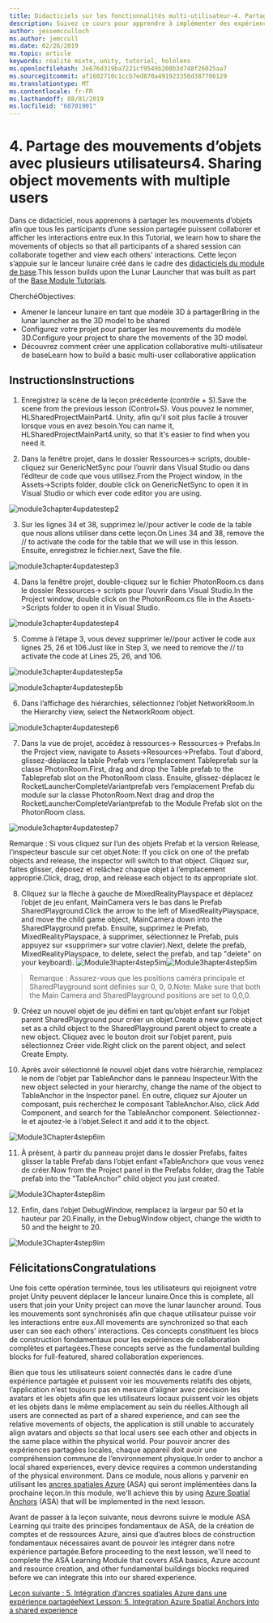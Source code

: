```yaml
---
title: Didacticiels sur les fonctionnalités multi-utilisateur-4. Partage des mouvements d’objets avec plusieurs utilisateurs
description: Suivez ce cours pour apprendre à implémenter des expériences partagées multi-utilisateur dans une application HoloLens 2.
author: jessemcculloch
ms.author: jemccull
ms.date: 02/26/2019
ms.topic: article
keywords: réalité mixte, unity, tutoriel, hololens
ms.openlocfilehash: 2e676d319ba7221cf9549b200b3d748f26025aa7
ms.sourcegitcommit: af1602710c1ccb7ed870a491923350d387706129
ms.translationtype: MT
ms.contentlocale: fr-FR
ms.lasthandoff: 08/01/2019
ms.locfileid: "68701901"
---
```

# <a name="4-sharing-object-movements-with-multiple-users"></a><span data-ttu-id="072e7-105">4. Partage des mouvements d’objets avec plusieurs utilisateurs</span><span class="sxs-lookup"><span data-stu-id="072e7-105">4. Sharing object movements with multiple users</span></span>

<span data-ttu-id="072e7-106">Dans ce didacticiel, nous apprenons à partager les mouvements d’objets afin que tous les participants d’une session partagée puissent collaborer et afficher les interactions entre eux.</span><span class="sxs-lookup"><span data-stu-id="072e7-106">In this Tutorial, we learn how to share the movements of objects so that all participants of a shared session can collaborate together and view each others' interactions.</span></span> <span data-ttu-id="072e7-107">Cette leçon s’appuie sur le lanceur lunaire créé dans le cadre des [didacticiels du module de base](mrlearning-base.md).</span><span class="sxs-lookup"><span data-stu-id="072e7-107">This lesson builds upon the Lunar Launcher that was built as part of the [Base Module Tutorials](mrlearning-base.md).</span></span>

<span data-ttu-id="072e7-108">Cherché</span><span class="sxs-lookup"><span data-stu-id="072e7-108">Objectives:</span></span>

- <span data-ttu-id="072e7-109">Amener le lanceur lunaire en tant que modèle 3D à partager</span><span class="sxs-lookup"><span data-stu-id="072e7-109">Bring in the lunar launcher as the 3D model to be shared</span></span>
- <span data-ttu-id="072e7-110">Configurez votre projet pour partager les mouvements du modèle 3D.</span><span class="sxs-lookup"><span data-stu-id="072e7-110">Configure your project to share the movements of the 3D model.</span></span>
- <span data-ttu-id="072e7-111">Découvrez comment créer une application collaborative multi-utilisateur de base</span><span class="sxs-lookup"><span data-stu-id="072e7-111">Learn how to build a basic multi-user collaborative application</span></span>

## <a name="instructions"></a><span data-ttu-id="072e7-112">Instructions</span><span class="sxs-lookup"><span data-stu-id="072e7-112">Instructions</span></span>


1. <span data-ttu-id="072e7-113">Enregistrez la scène de la leçon précédente (contrôle + S).</span><span class="sxs-lookup"><span data-stu-id="072e7-113">Save the scene from the previous lesson (Control+S).</span></span> <span data-ttu-id="072e7-114">Vous pouvez le nommer, HLSharedProjectMainPart4. Unity, afin qu’il soit plus facile à trouver lorsque vous en avez besoin.</span><span class="sxs-lookup"><span data-stu-id="072e7-114">You can name it, HLSharedProjectMainPart4.unity, so that it's easier to find when you need it.</span></span>

2. <span data-ttu-id="072e7-115">Dans la fenêtre projet, dans le dossier Ressources-> scripts, double-cliquez sur GenericNetSync pour l’ouvrir dans Visual Studio ou dans l’éditeur de code que vous utilisez.</span><span class="sxs-lookup"><span data-stu-id="072e7-115">From the Project window, in the Assets->Scripts folder, double click on GenericNetSync to open it in Visual Studio or which ever code editor you are using.</span></span>  

![module3chapter4updatestep2](images/module3chapter4updatestep2.png)

3. <span data-ttu-id="072e7-117">Sur les lignes 34 et 38, supprimez le//pour activer le code de la table que nous allons utiliser dans cette leçon.</span><span class="sxs-lookup"><span data-stu-id="072e7-117">On Lines 34 and 38, remove the // to activate the code for the table that we will use in this lesson.</span></span> <span data-ttu-id="072e7-118">Ensuite, enregistrez le fichier.</span><span class="sxs-lookup"><span data-stu-id="072e7-118">next, Save the file.</span></span> 

![module3chapter4updatestep3](images/module3chapter4updatestep3.png)

4. <span data-ttu-id="072e7-120">Dans la fenêtre projet, double-cliquez sur le fichier PhotonRoom.cs dans le dossier Ressources-> scripts pour l’ouvrir dans Visual Studio.</span><span class="sxs-lookup"><span data-stu-id="072e7-120">In the Project window, double click on the PhotonRoom.cs file in the Assets->Scripts folder to open it in Visual Studio.</span></span> 

![module3chapter4updatestep4](images/module3chapter4updatestep4.png)

5. <span data-ttu-id="072e7-122">Comme à l’étape 3, vous devez supprimer le//pour activer le code aux lignes 25, 26 et 106.</span><span class="sxs-lookup"><span data-stu-id="072e7-122">Just like in Step 3, we need to remove the // to activate the code at Lines 25, 26, and 106.</span></span>

![module3chapter4updatestep5a](images/module3chapter4updatestep5a.png) 

![module3chapter4updatestep5b](images/module3chapter4updatestep5b.png)

6. <span data-ttu-id="072e7-125">Dans l’affichage des hiérarchies, sélectionnez l’objet NetworkRoom.</span><span class="sxs-lookup"><span data-stu-id="072e7-125">In the Hierarchy view, select the NetworkRoom object.</span></span>

![module3chapter4updatestep6](images/module3chapter4updatestep6.png)

7. <span data-ttu-id="072e7-127">Dans la vue de projet, accédez à ressources-> Ressources-> Prefabs.</span><span class="sxs-lookup"><span data-stu-id="072e7-127">In the Project view, navigate to Assets->Resources->Prefabs.</span></span> <span data-ttu-id="072e7-128">Tout d’abord, glissez-déplacez la table Prefab vers l’emplacement Tableprefab sur la classe PhotonRoom.</span><span class="sxs-lookup"><span data-stu-id="072e7-128">First, drag and drop the Table prefab to the Tableprefab slot on the PhotonRoom class.</span></span> <span data-ttu-id="072e7-129">Ensuite, glissez-déplacez le RocketLauncherCompleteVariantprefab vers l’emplacement Prefab du module sur la classe PhotonRoom.</span><span class="sxs-lookup"><span data-stu-id="072e7-129">Next drag and drop the RocketLauncherCompleteVariantprefab to the Module Prefab slot on the PhotonRoom class.</span></span>

![module3chapter4updatestep7](images/module3chapter4updatestep7.png)

   <span data-ttu-id="072e7-131">Remarque : Si vous cliquez sur l’un des objets Prefab et la version Release, l’inspecteur bascule sur cet objet.</span><span class="sxs-lookup"><span data-stu-id="072e7-131">Note: If you click on one of the prefab objects and release, the inspector will switch to that object.</span></span> <span data-ttu-id="072e7-132">Cliquez sur, faites glisser, déposez et relâchez chaque objet à l’emplacement approprié.</span><span class="sxs-lookup"><span data-stu-id="072e7-132">Click, drag, drop, and release each object to its appropriate slot.</span></span>

8. <span data-ttu-id="072e7-133">Cliquez sur la flèche à gauche de MixedRealityPlayspace et déplacez l’objet de jeu enfant, MainCamera vers le bas dans le Prefab SharedPlayground.</span><span class="sxs-lookup"><span data-stu-id="072e7-133">Click the arrow to the left of MixedRealityPlayspace, and move the child game object, MainCamera down into the SharedPlayground prefab.</span></span> <span data-ttu-id="072e7-134">Ensuite, supprimez le Prefab, MixedRealityPlayspace, à supprimer, sélectionnez le Prefab, puis appuyez sur «supprimer» sur votre clavier).</span><span class="sxs-lookup"><span data-stu-id="072e7-134">Next, delete the prefab, MixedRealityPlayspace, to delete, select the prefab, and tap "delete" on your keyboard).</span></span>
<span data-ttu-id="072e7-135">![Module3hapter4step5im](images/module3chapter4step5im.PNG)</span><span class="sxs-lookup"><span data-stu-id="072e7-135">![Module3hapter4step5im](images/module3chapter4step5im.PNG)</span></span>

><span data-ttu-id="072e7-136">Remarque :  Assurez-vous que les positions caméra principale et SharedPlayground sont définies sur 0, 0, 0.</span><span class="sxs-lookup"><span data-stu-id="072e7-136">Note:  Make sure that both the Main Camera and SharedPlayground positions are set to 0,0,0.</span></span>
>

9. <span data-ttu-id="072e7-137">Créez un nouvel objet de jeu défini en tant qu’objet enfant sur l’objet parent SharedPlayground pour créer un objet.</span><span class="sxs-lookup"><span data-stu-id="072e7-137">Create a new game object set as a child object to the SharedPlayground parent object to create a new object.</span></span> <span data-ttu-id="072e7-138">Cliquez avec le bouton droit sur l’objet parent, puis sélectionnez Créer vide.</span><span class="sxs-lookup"><span data-stu-id="072e7-138">Right click on the parent object, and select Create Empty.</span></span> 

10. <span data-ttu-id="072e7-139">Après avoir sélectionné le nouvel objet dans votre hiérarchie, remplacez le nom de l’objet par TableAnchor dans le panneau Inspecteur.</span><span class="sxs-lookup"><span data-stu-id="072e7-139">With the new object selected in your hierarchy, change the name of the object to TableAnchor in the Inspector panel.</span></span> <span data-ttu-id="072e7-140">En outre, cliquez sur Ajouter un composant, puis recherchez le composant TableAnchor.</span><span class="sxs-lookup"><span data-stu-id="072e7-140">Also, click Add Component, and search for the TableAnchor component.</span></span> <span data-ttu-id="072e7-141">Sélectionnez-le et ajoutez-le à l’objet.</span><span class="sxs-lookup"><span data-stu-id="072e7-141">Select it and add it to the object.</span></span> 

![Module3Chapter4step6im](images/module3chapter4step7im.PNG)

11. <span data-ttu-id="072e7-143">À présent, à partir du panneau projet dans le dossier Prefabs, faites glisser la table Prefab dans l’objet enfant «TableAnchor» que vous venez de créer.</span><span class="sxs-lookup"><span data-stu-id="072e7-143">Now from the Project panel in the Prefabs folder, drag the Table prefab into the "TableAnchor" child object you just created.</span></span>

![Module3Chapter4step8im](images/module3chapter4step8im.PNG)

12. <span data-ttu-id="072e7-145">Enfin, dans l’objet DebugWindow, remplacez la largeur par 50 et la hauteur par 20.</span><span class="sxs-lookup"><span data-stu-id="072e7-145">Finally, in the DebugWindow object, change the width to 50 and the height to 20.</span></span>

![Module3Chapter4step9im](images/module3chapter4step11im.PNG)

## <a name="congratulations"></a><span data-ttu-id="072e7-147">Félicitations</span><span class="sxs-lookup"><span data-stu-id="072e7-147">Congratulations</span></span>


<span data-ttu-id="072e7-148">Une fois cette opération terminée, tous les utilisateurs qui rejoignent votre projet Unity peuvent déplacer le lanceur lunaire.</span><span class="sxs-lookup"><span data-stu-id="072e7-148">Once this is complete, all users that join your Unity project can move the lunar launcher around.</span></span> <span data-ttu-id="072e7-149">Tous les mouvements sont synchronisés afin que chaque utilisateur puisse voir les interactions entre eux.</span><span class="sxs-lookup"><span data-stu-id="072e7-149">All movements are synchronized so that each user can see each others' interactions.</span></span> <span data-ttu-id="072e7-150">Ces concepts constituent les blocs de construction fondamentaux pour les expériences de collaboration complètes et partagées.</span><span class="sxs-lookup"><span data-stu-id="072e7-150">These concepts serve as the fundamental building blocks for full-featured, shared collaboration experiences.</span></span> 

<span data-ttu-id="072e7-151">Bien que tous les utilisateurs soient connectés dans le cadre d’une expérience partagée et puissent voir les mouvements relatifs des objets, l’application n’est toujours pas en mesure d’aligner avec précision les avatars et les objets afin que les utilisateurs locaux puissent voir les objets et les objets dans le même emplacement au sein du réelles.</span><span class="sxs-lookup"><span data-stu-id="072e7-151">Although all users are connected as part of a shared experience, and can see the relative movements of objects, the application is still unable to accurately align avatars and objects so that local users see each other and objects in the same place within the physical world.</span></span> <span data-ttu-id="072e7-152">Pour pouvoir ancrer des expériences partagées locales, chaque appareil doit avoir une compréhension commune de l’environnement physique.</span><span class="sxs-lookup"><span data-stu-id="072e7-152">In order to anchor a local shared experiences, every device requires a common understanding of the physical environment.</span></span> <span data-ttu-id="072e7-153">Dans ce module, nous allons y parvenir en utilisant les [ancres spatiales Azure](<https://azure.microsoft.com/en-us/services/spatial-anchors/>) (ASA) qui seront implémentées dans la prochaine leçon.</span><span class="sxs-lookup"><span data-stu-id="072e7-153">In this module, we'll achieve this by using [Azure Spatial Anchors](<https://azure.microsoft.com/en-us/services/spatial-anchors/>) (ASA) that will be implemented in the next lesson.</span></span>

<span data-ttu-id="072e7-154">Avant de passer à la leçon suivante, nous devrons suivre le module ASA Learning qui traite des principes fondamentaux de ASA, de la création de comptes et de ressources Azure, ainsi que d’autres blocs de construction fondamentaux nécessaires avant de pouvoir les intégrer dans notre expérience partagée.</span><span class="sxs-lookup"><span data-stu-id="072e7-154">Before proceeding to the next lesson, we'll need to complete the ASA Learning Module that covers ASA basics, Azure account and resource creation, and other fundamental buildings blocks required before we can integrate this into our shared experience.</span></span>

<span data-ttu-id="072e7-155">[Leçon suivante : 5. Intégration d’ancres spatiales Azure dans une expérience partagée](mrlearning-sharing(photon)-ch5.md)</span><span class="sxs-lookup"><span data-stu-id="072e7-155">[Next Lesson: 5. Integration Azure Spatial Anchors into a shared experience](mrlearning-sharing(photon)-ch5.md)</span></span>

